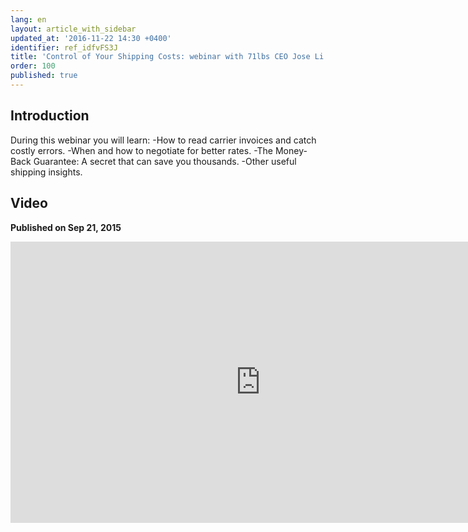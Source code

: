 ```yaml
---
lang: en
layout: article_with_sidebar
updated_at: '2016-11-22 14:30 +0400'
identifier: ref_idfvFS3J
title: 'Control of Your Shipping Costs: webinar with 71lbs CEO Jose Li'
order: 100
published: true
---
```

## Introduction
 
During this webinar you will learn:
-How to read carrier invoices and catch costly errors.
-When and how to negotiate for better rates.
-The Money-Back Guarantee: A secret that can save you thousands.
-Other useful shipping insights.

## Video
**Published on Sep 21, 2015**
<iframe class="youtube-player" type="text/html" style="width: 800px; height: 450px" src="https://www.youtube.com/embed/NceCejYSsgg" frameborder="0"></iframe>
